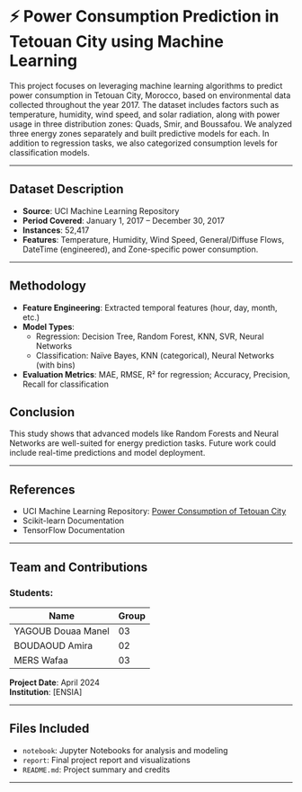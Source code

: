 # ⚡ Power Consumption Prediction in Tetouan City using Machine Learning

This project focuses on leveraging machine learning algorithms to predict power consumption in Tetouan City, Morocco, based on environmental data collected throughout the year 2017. The dataset includes factors such as temperature, humidity, wind speed, and solar radiation, along with power usage in three distribution zones: Quads, Smir, and Boussafou.
We analyzed three energy zones separately and built predictive models for each. In addition to regression tasks, we also categorized consumption levels for classification models.

---

## Dataset Description

- **Source**: UCI Machine Learning Repository
- **Period Covered**: January 1, 2017 – December 30, 2017
- **Instances**: 52,417
- **Features**: Temperature, Humidity, Wind Speed, General/Diffuse Flows, DateTime (engineered), and Zone-specific power consumption.

---

## Methodology

- **Feature Engineering**: Extracted temporal features (hour, day, month, etc.)
- **Model Types**:
  - Regression: Decision Tree, Random Forest, KNN, SVR, Neural Networks
  - Classification: Naïve Bayes, KNN (categorical), Neural Networks (with bins)
- **Evaluation Metrics**: MAE, RMSE, R² for regression; Accuracy, Precision, Recall for classification

## Conclusion

This study shows that advanced models like Random Forests and Neural Networks are well-suited for energy prediction tasks. Future work could include real-time predictions and model deployment.

---

## References

- UCI Machine Learning Repository: [Power Consumption of Tetouan City](https://archive.ics.uci.edu/ml/datasets/Power+consumption+of+Tetouan+city)
- Scikit-learn Documentation
- TensorFlow Documentation

---

## Team and Contributions

### Students:

| Name               | Group |
| ------------------ | ----- |
| YAGOUB Douaa Manel | 03    |
| BOUDAOUD Amira     | 02    |
| MERS Wafaa         | 03    |

**Project Date**: April 2024  
**Institution**: [ENSIA]

---

## Files Included

- `notebook`: Jupyter Notebooks for analysis and modeling
- `report`: Final project report and visualizations
- `README.md`: Project summary and credits

---
